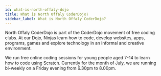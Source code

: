 ```yaml
---
id: what-is-north-offaly-dojo
title: What is North Offaly CoderDojo?
sidebar_label: What is North Offaly CoderDojo?
---  
```




North Offaly CoderDojo is part of the CoderDojo movement of free coding clubs. At our Dojo, Ninjas learn how to code, develop websites, apps, programs, games and explore technology in an informal and creative environment.

We run free online coding sessions for young people aged 7-14 to learn how to code using Scratch. Currently for the month of July, we are running bi-weekly on a Friday evening from 6.30pm to 8.00pm.
